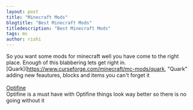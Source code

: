 ```yaml
---
layout: post
title: "Minecraft Mods"
blogtitle: "Best Minecraft Mods"
titledescription: "Best Minecraft Mods"
tags: mc
author: rishi
---
```

So you want some mods for minecraft well you have come to the right place. Enough of this blabbering lets get right in.<br>
[Quark](https://www.curseforge.com/minecraft/mc-mods/quark, "Quark"<br>
adding new feautures, blocks and items you can't forget it<br>
<br>
[Optifine](https://optifine.net/downloads "Optifine")<br>
Optifine is a must have with Optifine things look way better so there is no going without it<br>
